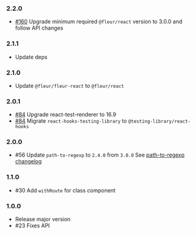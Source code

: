 ### 2.2.0

- [#160](https://github.com/fleur-js/fleur/pull/160) Upgrade minimum required `@fleur/react` version to 3.0.0 and follow API changes

### 2.1.1

- Update deps

### 2.1.0

- Update `@fleur/fleur-react` to `@fleur/react`

### 2.0.1

- [#84](https://github.com/fleur-js/fleur/pull/84) Upgrade react-test-renderer to 16.9
- [#84](https://github.com/fleur-js/fleur/pull/84) Migrate `react-hooks-testing-library` to `@testing-library/react-hooks`

### 2.0.0

- #56 Update `path-to-regexp` to `2.4.0` from `3.0.0`
  See [path-to-regexp changelog](https://github.com/pillarjs/path-to-regexp/blob/master/History.md#300--2019-01-13)

### 1.1.0

- #30 Add `withRoute` for class component

### 1.0.0

- Release major version
- #23 Fixes API
